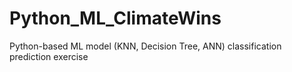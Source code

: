 # Python_ML_ClimateWins
Python-based ML model (KNN, Decision Tree, ANN) classification prediction exercise
